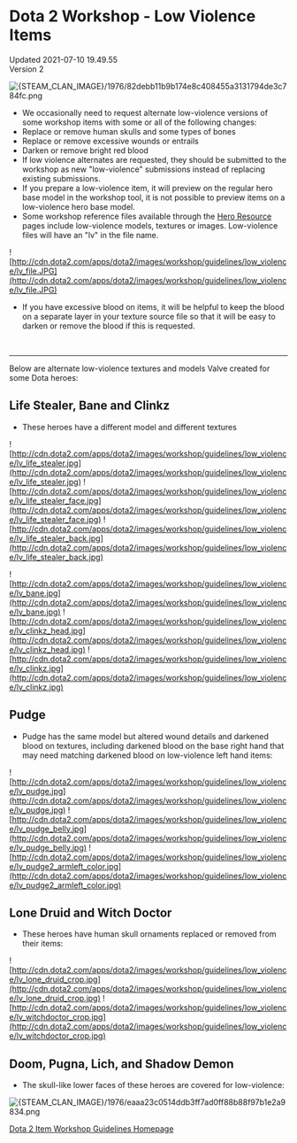 # Dota 2 Workshop - Low Violence Items
Updated 2021-07-10 19.49.55  
Version 2  

![{STEAM_CLAN_IMAGE}/1976/82debb11b9b174e8c408455a3131794de3c784fc.png]({STEAM_CLAN_IMAGE}/1976/82debb11b9b174e8c408455a3131794de3c784fc.png)  
  
* We occasionally need to request alternate low-violence versions of some workshop items with some or all of the following changes:
* Replace or remove human skulls and some types of bones
* Replace or remove excessive wounds or entrails
* Darken or remove bright red blood
* If low violence alternates are requested, they should be submitted to the workshop as new "low-violence" submissions instead of replacing existing submissions.
* If you prepare a low-violence item, it will preview on the regular hero base model in the workshop tool, it is not possible to preview items on a low-violence hero base model.
* Some workshop reference files available through the [Hero Resource](http://www.dota2.com/workshop/requirements) pages include low-violence models, textures or images. Low-violence files will have an "lv" in the file name.
  
  
![http://cdn.dota2.com/apps/dota2/images/workshop/guidelines/low_violence/lv_file.JPG](http://cdn.dota2.com/apps/dota2/images/workshop/guidelines/low_violence/lv_file.JPG)  
  
* If you have excessive blood on items, it will be helpful to keep the blood on a separate layer in your texture source file so that it will be easy to darken or remove the blood if this is requested.
  
  
​  
  
---
  
  
Below are alternate low-violence textures and models Valve created for some Dota heroes:  
  
## Life Stealer, Bane and Clinkz
* These heroes have a different model and different textures
  
  
![http://cdn.dota2.com/apps/dota2/images/workshop/guidelines/low_violence/lv_life_stealer.jpg](http://cdn.dota2.com/apps/dota2/images/workshop/guidelines/low_violence/lv_life_stealer.jpg)  ![http://cdn.dota2.com/apps/dota2/images/workshop/guidelines/low_violence/lv_life_stealer_face.jpg](http://cdn.dota2.com/apps/dota2/images/workshop/guidelines/low_violence/lv_life_stealer_face.jpg)  ![http://cdn.dota2.com/apps/dota2/images/workshop/guidelines/low_violence/lv_life_stealer_back.jpg](http://cdn.dota2.com/apps/dota2/images/workshop/guidelines/low_violence/lv_life_stealer_back.jpg)  
  
![http://cdn.dota2.com/apps/dota2/images/workshop/guidelines/low_violence/lv_bane.jpg](http://cdn.dota2.com/apps/dota2/images/workshop/guidelines/low_violence/lv_bane.jpg)  ![http://cdn.dota2.com/apps/dota2/images/workshop/guidelines/low_violence/lv_clinkz_head.jpg](http://cdn.dota2.com/apps/dota2/images/workshop/guidelines/low_violence/lv_clinkz_head.jpg)  ![http://cdn.dota2.com/apps/dota2/images/workshop/guidelines/low_violence/lv_clinkz.jpg](http://cdn.dota2.com/apps/dota2/images/workshop/guidelines/low_violence/lv_clinkz.jpg)  
  
##   
## Pudge
* Pudge has the same model but altered wound details and darkened blood on textures, including darkened blood on the base right hand that may need matching darkened blood on low-violence left hand items:
  
  
![http://cdn.dota2.com/apps/dota2/images/workshop/guidelines/low_violence/lv_pudge.jpg](http://cdn.dota2.com/apps/dota2/images/workshop/guidelines/low_violence/lv_pudge.jpg)  ![http://cdn.dota2.com/apps/dota2/images/workshop/guidelines/low_violence/lv_pudge_belly.jpg](http://cdn.dota2.com/apps/dota2/images/workshop/guidelines/low_violence/lv_pudge_belly.jpg)  ![http://cdn.dota2.com/apps/dota2/images/workshop/guidelines/low_violence/lv_pudge2_armleft_color.jpg](http://cdn.dota2.com/apps/dota2/images/workshop/guidelines/low_violence/lv_pudge2_armleft_color.jpg)  
  
##   
## Lone Druid and Witch Doctor
* These heroes have human skull ornaments replaced or removed from their items:
  
  
![http://cdn.dota2.com/apps/dota2/images/workshop/guidelines/low_violence/lv_lone_druid_crop.jpg](http://cdn.dota2.com/apps/dota2/images/workshop/guidelines/low_violence/lv_lone_druid_crop.jpg)  ![http://cdn.dota2.com/apps/dota2/images/workshop/guidelines/low_violence/lv_witchdoctor_crop.jpg](http://cdn.dota2.com/apps/dota2/images/workshop/guidelines/low_violence/lv_witchdoctor_crop.jpg)    
  
##   
## Doom, Pugna, Lich, and Shadow Demon
* The skull-like lower faces of these heroes are covered for low-violence:
  
  
![{STEAM_CLAN_IMAGE}/1976/eaaa23c0514ddb3ff7ad0ff88b88f97b1e2a9834.png]({STEAM_CLAN_IMAGE}/1976/eaaa23c0514ddb3ff7ad0ff88b88f97b1e2a9834.png)  
  
[Dota 2 Item Workshop Guidelines Homepage](http://www.dota2.com/workshop/)